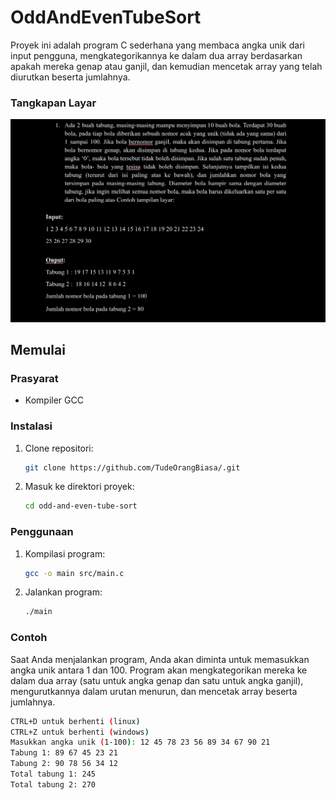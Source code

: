 # OddAndEvenTubeSort

Proyek ini adalah program C sederhana yang membaca angka unik dari input pengguna, mengkategorikannya ke dalam dua array berdasarkan apakah mereka genap atau ganjil, dan kemudian mencetak array yang telah diurutkan beserta jumlahnya.

### Tangkapan Layar

![Tangkapan Layar Pertanyaan](screenshots/soal.png)

## Memulai

### Prasyarat

- Kompiler GCC

### Instalasi

1. Clone repositori:
    ```sh
    git clone https://github.com/TudeOrangBiasa/.git
    ```
2. Masuk ke direktori proyek:
    ```sh
    cd odd-and-even-tube-sort
    ```

### Penggunaan

1. Kompilasi program:
    ```sh
    gcc -o main src/main.c
    ```
2. Jalankan program:
    ```sh
    ./main
    ```

### Contoh

Saat Anda menjalankan program, Anda akan diminta untuk memasukkan angka unik antara 1 dan 100. Program akan mengkategorikan mereka ke dalam dua array (satu untuk angka genap dan satu untuk angka ganjil), mengurutkannya dalam urutan menurun, dan mencetak array beserta jumlahnya.

```sh
CTRL+D untuk berhenti (linux) 
CTRL+Z untuk berhenti (windows) 
Masukkan angka unik (1-100): 12 45 78 23 56 89 34 67 90 21
Tabung 1: 89 67 45 23 21 
Tabung 2: 90 78 56 34 12 
Total tabung 1: 245
Total tabung 2: 270
```
